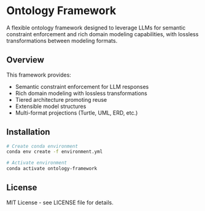 # Ontology Framework

A flexible ontology framework designed to leverage LLMs for semantic constraint enforcement and rich domain modeling capabilities, with lossless transformations between modeling formats.

## Overview

This framework provides:
- Semantic constraint enforcement for LLM responses
- Rich domain modeling with lossless transformations
- Tiered architecture promoting reuse
- Extensible model structures
- Multi-format projections (Turtle, UML, ERD, etc.)

## Installation

```bash
# Create conda environment
conda env create -f environment.yml

# Activate environment
conda activate ontology-framework
```

## License

MIT License - see LICENSE file for details.
